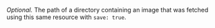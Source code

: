 *Optional.* The path of a directory containing an image that was
fetched using this same resource with `save: true`.